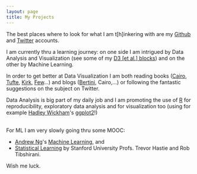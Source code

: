 ```yaml
---
layout: page
title: My Projects
---
```

The best places where to look for what I am t[h]inkering with are my
[Github][egithub] and [Twitter][etwitter] accounts.


I am currently thru a learning journey: on one side I am intrigued by Data
Analysis and Visualization (see some of my [D3 [et al.] blocks][egists]) and on
the other by Machine Learning.


In order to get better at Data Visualization I am both reading books
([Cairo][tfa], [Tufte][tufte], [Kirk][kirk], [Few][few]...) and blogs
([Bertini][bertini], Cairo,...) or following the fantastic suggestions
on the subject on Twitter.


Data Analysis is big part of my daily job and I am promoting the use
of [R][r] for reproducibility, exploratory data analysis and for visualization
too (using for example [Hadley Wickham][hadley]'s [ggplot2][ggplot2]!)

<br>
For ML I am very slowly going thru some MOOC:

* [Andrew Ng][ng]'s [Machine Learning][ml], and
* [Statistical Learning][statlearning] by Stanford University Profs. Trevor
  Hastie and Rob Tibshirani. 


Wish me luck.

[ng]: <http://www.andrewng.org/> "Andrew Ng's Home Page"
[ml]: <https://www.coursera.org/learn/machine-learning> "Coursera: Machine Learning"
[statlearning]: <https://statlearning.class.stanford.edu/> "Statistical Learning MOOC"
[ggplot2]: <http://ggplot2.org/> "ggplot2"
[hadley]: <http://hadley.nz/> "Hadley Wickham's Home Page"
[egists]: <http://bl.ocks.org/espinielli> "Enrico Spinielli's blocks"
[tfa]: <http://www.thefunctionalart.com/> "The Functional Art"
[tufte]: <https://www.edwardtufte.com/tufte/index> "Edward Tufte's Home Page"
[kirk]: <http://www.visualisingdata.com/> "Andy Kirk's Home Page"
[few]: <https://www.perceptualedge.com/> "Stephen Few's Home Page"
[bertini]: <http://enrico.bertini.io/> "Enrico Bertini's Home Page"
[r]: <https://www.r-project.org/> "The R Project for Statistical Computing"
[egithub]: <https://github.com/espinielli> "Enrico's Github"
[etwitter]: <https://twitter.com/espinielli> "Enrico's Twitter"
